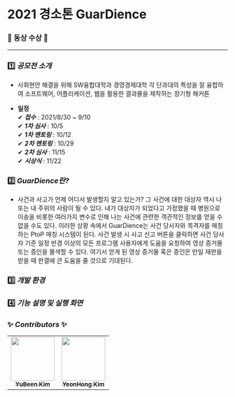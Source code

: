 # 2021 경소톤 GuarDience

### 🥉 동상 수상 🥉

---

### 1️⃣ _공모전 소개_
- 사회현안 해결을 위해 SW융합대학과 경영경제대학 각 단과대의 특성을 잘 융합하여 소프트웨어, 어플리케이션, 웹을 활용한 결과물을 제작하는 장기형 해커톤  
  
  
- **일정**  
✔ **_접수_**   :  2021/8/30 ~ 9/10  
✔ **_1차 심사_**   :  10/5  
✔ **_1차 멘토링_**   :  10/12  
✔ **_2차 멘토링_**   :  10/29  
✔ **_2차 심사_**   :  11/15  
✔ **_시상식_**   :  11/22    
  
  
### 2️⃣ _GuarDience란?_
- 사건과 사고가 언제 어디서 발생할지 알고 있는가? 그 사건에 대한 대상자 역시 나 또는 내 주위의 사람이 될 수 있다. 내가 대상자가 되었다고 가정했을 때 병원으로 이송을 비롯한 여러가지 변수로 인해 나는 사건에 관련한 객관적인 정보를 얻을 수 없을 수도 있다. 이러한 상황 속에서 GuarDience는 사건 당사자와 목격자를 매칭하는 PtoP 매칭 시스템이 된다. 사건 발생 시 사고 신고 버튼을 클릭하면 사건 당사자 기준 일정 반경 이상의 모든 프로그램 사용자에게 도움을 요청하여 영상 증거물 또는 증인을 몰색할 수 있다. 여기서 얻게 된 영상 증거물 혹은 증인은 만일 재판을 받을 때 판결에 큰 도움을 줄 것으로 기대된다.

### 3️⃣ _개발 환경_


### 4️⃣ _기능 설명 및 실행 화면_



### ✨ _Contributors_ ✨

<!-- ALL-CONTRIBUTORS-LIST:START - Do not remove or modify this section -->
<!-- prettier-ignore-start -->
<!-- markdownlint-disable -->
<table>
  <tr>
    <td align="center"><a href="https://github.com/dbqls200"><img src="https://avatars.githubusercontent.com/u/87077859?v=4" width="100px;" alt=""/><br /><sub><b>YuBeen Kim</b></sub></a><br />
    <td align="center"><a href="https://github.com/kimyeonhong00"><img src="https://avatars.githubusercontent.com/u/63278864?v=4" width="100px;" alt=""/><br /><sub><b>YeonHong Kim</b></sub></a><br />
